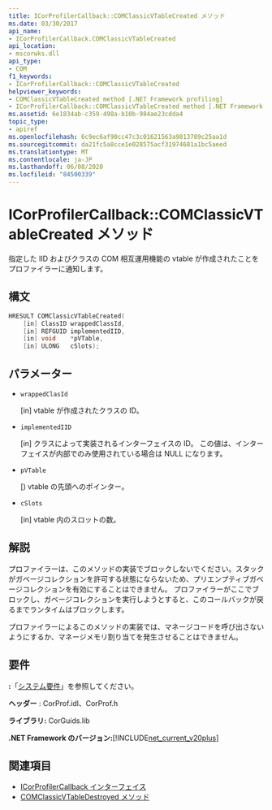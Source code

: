 ```yaml
---
title: ICorProfilerCallback::COMClassicVTableCreated メソッド
ms.date: 03/30/2017
api_name:
- ICorProfilerCallback.COMClassicVTableCreated
api_location:
- mscorwks.dll
api_type:
- COM
f1_keywords:
- ICorProfilerCallback::COMClassicVTableCreated
helpviewer_keywords:
- COMClassicVTableCreated method [.NET Framework profiling]
- ICorProfilerCallback::COMClassicVTableCreated method [.NET Framework profiling]
ms.assetid: 6e1834ab-c359-498a-b10b-984ae23cdda4
topic_type:
- apiref
ms.openlocfilehash: 6c9ec6af90cc47c3c01621563a9813789c25aa1d
ms.sourcegitcommit: da21fc5a8cce1e028575acf31974681a1bc5aeed
ms.translationtype: MT
ms.contentlocale: ja-JP
ms.lasthandoff: 06/08/2020
ms.locfileid: "84500339"
---
```

# <a name="icorprofilercallbackcomclassicvtablecreated-method"></a>ICorProfilerCallback::COMClassicVTableCreated メソッド
指定した IID およびクラスの COM 相互運用機能の vtable が作成されたことをプロファイラーに通知します。  
  
## <a name="syntax"></a>構文  
  
```cpp  
HRESULT COMClassicVTableCreated(  
    [in] ClassID wrappedClassId,  
    [in] REFGUID implementedIID,  
    [in] void    *pVTable,  
    [in] ULONG   cSlots);  
```  
  
## <a name="parameters"></a>パラメーター

- `wrappedClasId`

  \[in] vtable が作成されたクラスの ID。

- `implementedIID`

  \[in] クラスによって実装されるインターフェイスの ID。 この値は、インターフェイスが内部でのみ使用されている場合は NULL になります。

- `pVTable`

  \[) vtable の先頭へのポインター。

- `cSlots`

  \[in] vtable 内のスロットの数。

## <a name="remarks"></a>解説  
 プロファイラーは、このメソッドの実装でブロックしないでください。スタックがガベージコレクションを許可する状態にならないため、プリエンプティブガベージコレクションを有効にすることはできません。 プロファイラーがここでブロックし、ガベージコレクションを実行しようとすると、このコールバックが戻るまでランタイムはブロックします。  
  
 プロファイラーによるこのメソッドの実装では、マネージコードを呼び出さないようにするか、マネージメモリ割り当てを発生させることはできません。  
  
## <a name="requirements"></a>要件  
 **:**「[システム要件](../../get-started/system-requirements.md)」を参照してください。  
  
 **ヘッダー** : CorProf.idl、CorProf.h  
  
 **ライブラリ:** CorGuids.lib  
  
 **.NET Framework のバージョン:**[!INCLUDE[net_current_v20plus](../../../../includes/net-current-v20plus-md.md)]  
  
## <a name="see-also"></a>関連項目

- [ICorProfilerCallback インターフェイス](icorprofilercallback-interface.md)
- [COMClassicVTableDestroyed メソッド](icorprofilercallback-comclassicvtabledestroyed-method.md)
